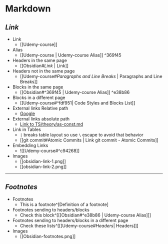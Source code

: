 # Markdown

## _Link_

- Link
  - [[Udemy-course]]
- Alias
  - [[Udemy-course | Udemy-course Alias]] ^369f45
- Headers in the same page
  - [[Obsidian#_Link_ | Link]]
- Headers not in the same page
  - [[Udemy-course#_Paragraphs and Line Breaks_ | Paragraphs and Line Breaks]]
- Blocks in the same page
  - [[Obsidian#^369f45 | Udemy-course Alias]] ^e38b86
- Blocks in a different page
  - [[Udemy-course#^fdf951| Code Styles and Blocks List]]
- External links Relative path
  - [Google](https://www.google.com)
- External links absolute path
  - [Link to TS/theory/as-const.md](TS/theory/as-const.md)
- Link in Tables
  - `|` breaks table layout so use `\` escape to avoid that behavior
  - [[git commit#Atomic Commits \| Link git commit - Atomic Commits]]
- Embedding Links
  - ![[Udemy-course#^c94268]]
- Images
  - [[obsidian-link-1.png]]
  - [[obsidian-link-2.png]]

---

## _Footnotes_

- Footnotes
  - This is a footnote^[Definition of a footnote]
- Footnotes sending to headers/blocks
  - Check this block^[[[Obsidian#^e38b86 | Udemy-course Alias]]]
- Footnotes sending to headers/blocks in a different page
  - Check these lists^[[[Udemy-course#_Headers_| Headers]]]
- Images
  - [[Obsidian-footnotes.png]]
